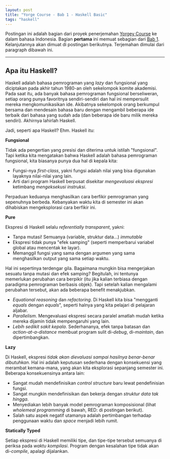 ```yaml
---
layout: post
title: "Yorge Course - Bab 1 - Haskell Basic"
tags: "haskell"
---
```


Postingan ini adalah bagian dari proyek penerjemahan [Yorgey Course][yorgey]
ke dalam bahasa Indonesia. Bagian **pertama** ini memuat sebagian dari [Bab
1][ch1]. Kelanjutannya akan dimuat di postingan berikutnya.  Terjemahan
dimulai dari paragraph dibawah ini.

------------------------------

## Apa itu Haskell?

Haskell adalah bahasa pemrograman yang *lazy* dan fungsional yang diciptakan
pada akhir tahun 1980-an oleh sekelompok komite akademisi. Pada saat itu,
ada banyak bahasa pemrograman fungsional berseliweran, setiap orang punya
favoritnya sendiri-sendiri dan hal ini mempersulit mereka mengkomunikasikan
ide. Akibatnya sekelompok orang berkumpul bersama dan mendesain bahasa baru
dengan mengambil beberapa ide terbaik dari bahasa yang sudah ada (dan
beberapa ide baru milik mereka sendiri). Akhirnya lahirlah Haskell. 

Jadi, seperti apa Haskell? Ehm. Haskell itu:

**Fungsional**

Tidak ada pengertian yang presisi dan diterima untuk istilah "fungsional".
Tapi ketika kita mengatakan bahwa Haskell adalah bahasa pemrograman
fungsional, kita biasanya punya dua hal di kepala kita:

* Fungsi-nya *first-class*, yakni fungsi adalah nilai yang bisa digunakan
  layaknya nilai-nilai yang lain.
* Arti dari program Haskell berpusat disekitar *mengevaluasi ekspresi*
  ketimbang *mengeksekusi instruksi*.

Perpaduan keduanya menghasilkan cara berfikir pemrograman yang sepenuhnya
berbeda. Kebanyakan waktu kita di semester ini akan dihabiskan
mengeksplorasi cara berfikir ini.

**Pure**

Ekspresi di Haskell selalu *referentially transparent*, yakni:

* Tanpa mutasi! Semuanya (variable, struktur data...) *immutable*
* Ekspresi tidak punya "efek samping" (seperti memperbarui variabel global
  atau mencentak ke layar).
* Memanggil fungsi yang sama dengan argumen yang sama menghasilkan output
  yang sama setiap waktu.

Hal ini sepertinya terdengar gila. Bagaimana mungkin bisa mengerjakan
sesuatu tanpa mutasi dan efek samping? Begitulah, ini tentunya memerlukan
perubahan cara berpikir (itu jika kalian terbiasa dengan paradigma
pemrograman berbasis objek). Tapi setelah kalian mengalami perubahan
tersebut, akan ada beberapa benefit menakjubkan.

* *Equational reasoning* dan *refactoring*. Di Haskell kita bisa "mengganti
  *equals* dengan *equals*", seperti halnya yang kita pelajari di pelajaran
  aljabar.
* *Parallelism*. Mengevaluasi ekspresi secara paralel amatlah mudah ketika
  mereka dijamin tidak mempengaruhi yang lain.
* *Lebih sedikit sakit kepala*. Sederhananya, efek tanpa batasan dan
  *action-at-a-distance*  membuat program sulit di-*debug*, di-*maintain*, dan
  dipertimbangkan.

**Lazy**

Di Haskell, ekspresi *tidak akan dievaluasi sampai hasilnya benar-benar
dibutuhkan*. Hal ini adalah keputusan sederhana dengan konsekuensi yang
merambat kemana-mana, yang akan kita eksplorasi sepanjang semester ini.
Beberapa konsekuensinya antara lain:

* Sangat mudah mendefinisikan *control structure* baru lewat pendefinisian
  fungsi.
* Sangat mungkin mendefinisikan dan bekerja dengan *struktur data tak
  hingga*.
* Menyediakan lebih banyak model pemrograman komposisional (lihat *wholemeal
  programming* di bawah, RED: di postingan berikut).
* Salah satu aspek negatif utamanya adalah pertimbangan terhadap penggunaan
  waktu dan *space* menjadi lebih rumit.

**Statically Typed**

Setiap ekspresi di Haskell memiliki tipe, dan tipe-tipe tersebut semuanya di
periksa pada *waktu kompilasi*. Program dengan kesalahan tipe tidak akan
di-*compile*, apalagi dijalankan.

[yorgey]: http://www.seas.upenn.edu/~cis194/lectures.html
[ch1]: http://www.seas.upenn.edu/~cis194/lectures/01-intro.html
